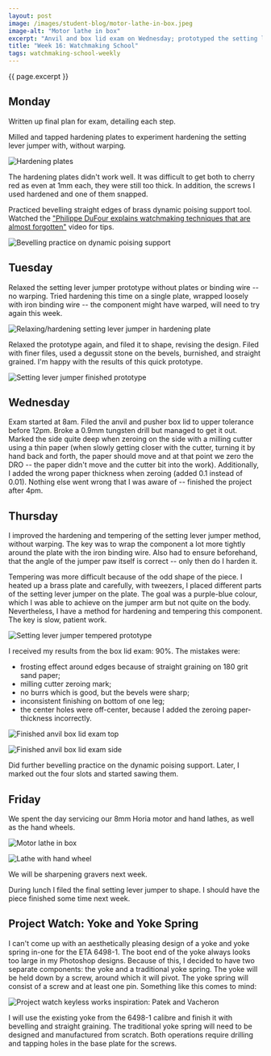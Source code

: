```yaml
---
layout: post
image: /images/student-blog/motor-lathe-in-box.jpeg
image-alt: "Motor lathe in box"
excerpt: "Anvil and box lid exam on Wednesday; prototyped the setting lever jumper for my project watch; worked on the dynamic poising support tool; serviced the 8mm Horia motor and hand lathe, along with the hand wheel. Project watch redesign notes for yoke and yoke spring."
title: "Week 16: Watchmaking School"
tags: watchmaking-school-weekly
---
```


{{ page.excerpt }}

## Monday
Written up final plan for exam, detailing each step.

Milled and tapped hardening plates to experiment hardening the setting lever jumper with, without warping.

![Hardening plates](/images/student-blog/hardening-plates.jpeg)

The hardening plates didn't work well. It was difficult to get both to cherry red as even at 1mm each, they were still too thick. In addition, the screws I used hardened and one of them snapped.

Practiced bevelling straight edges of brass dynamic poising support tool. Watched the ["Philippe DuFour explains watchmaking techniques that are almost forgotten"](https://www.youtube.com/watch?v=sZqNrGDk3q8) video for tips.

![Bevelling practice on dynamic poising support](/images/student-blog/bevelling-practice-on-dynamic-poising-support.jpeg)

## Tuesday
Relaxed the setting lever jumper prototype without plates or binding wire -- no warping. Tried hardening this time on a single plate, wrapped loosely with iron binding wire -- the component might have warped, will need to try again this week.

![Relaxing/hardening setting lever jumper in hardening plate](/images/student-blog/relaxing-setting-lever-jumper-in-hardening-plate.jpeg)

Relaxed the prototype again, and filed it to shape, revising the design. Filed with finer files, used a degussit stone on the bevels, burnished, and straight grained. I'm happy with the results of this quick prototype.

![Setting lever jumper finished prototype](/images/student-blog/setting-lever-jumper-finished-prototype.jpeg)

## Wednesday
Exam started at 8am. Filed the anvil and pusher box lid to upper tolerance before 12pm. Broke a 0.9mm tungsten drill but managed to get it out. Marked the side quite deep when zeroing on the side with a milling cutter using a thin paper (when slowly getting closer with the cutter, turning it by hand back and forth, the paper should move and at that point we zero the DRO -- the paper didn't move and the cutter bit into the work). Additionally, I added the wrong paper thickness when zeroing (added 0.1 instead of 0.01). Nothing else went wrong that I was aware of -- finished the project after 4pm.

## Thursday
I improved the hardening and tempering of the setting lever jumper method, without warping. The key was to wrap the component a lot more tightly around the plate with the iron binding wire. Also had to ensure beforehand, that the angle of the jumper paw itself is correct -- only then do I harden it.

Tempering was more difficult because of the odd shape of the piece. I heated up a brass plate and carefully, with tweezers, I placed different parts of the setting lever jumper on the plate. The goal was a purple-blue colour, which I was able to achieve on the jumper arm but not quite on the body. Nevertheless, I have a method for hardening and tempering this component. The key is slow, patient work.

![Setting lever jumper tempered prototype](/images/student-blog/setting-lever-jumper-tempered-prototype.jpeg)

I received my results from the box lid exam: 90%. The mistakes were:
 - frosting effect around edges because of straight graining on 180 grit sand paper;
 - milling cutter zeroing mark;
 - no burrs which is good, but the bevels were sharp;
 - inconsistent finishing on bottom of one leg;
 - the center holes were off-center, because I added the zeroing paper-thickness incorrectly.

![Finished anvil box lid exam top](/images/student-blog/finished-anvil-box-lid-exam-top.jpeg)

![Finished anvil box lid exam side](/images/student-blog/finished-anvil-box-lid-exam-side.jpeg)

Did further bevelling practice on the dynamic poising support. Later, I marked out the four slots and started sawing them.

## Friday
We spent the day servicing our 8mm Horia motor and hand lathes, as well as the hand wheels.

![Motor lathe in box](/images/student-blog/motor-lathe-in-box.jpeg)

![Lathe with hand wheel](/images/student-blog/lathe-with-hand-wheel.jpeg)

We will be sharpening gravers next week.

During lunch I filed the final setting lever jumper to shape. I should have the piece finished some time next week.

## Project Watch: Yoke and Yoke Spring
I can't come up with an aesthetically pleasing design of a yoke and yoke spring in-one for the ETA 6498-1. The boot end of the yoke always looks too large in my Photoshop designs. Because of this, I decided to have two separate components: the yoke and a traditional yoke spring. The yoke will be held down by a screw, around which it will pivot. The yoke spring will consist of a screw and at least one pin. Something like this comes to mind:

![Project watch keyless works inspiration: Patek and Vacheron](/images/student-blog/project-watch-keyless-works-inspo-patek-vacheron.jpg)


I will use the existing yoke from the 6498-1 calibre and finish it with bevelling and straight graining. The traditional yoke spring will need to be designed and manufactured from scratch. Both operations require drilling and tapping holes in the base plate for the screws.


